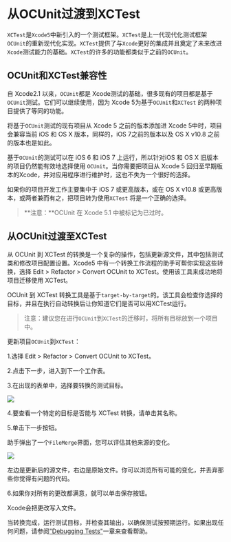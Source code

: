 # 从OCUnit过渡到XCTest #

`XCTest`是`Xcode5`中新引入的一个测试框架。`XCTest`是上一代现代化测试框架`OCUnit`的重新现代化实现。`XCTest`提供了与`Xcode`更好的集成并且奠定了未来改进`Xcode`测试能力的基础。`XCTest`的许多的功能都类似于之前的`OCUnit`。

## OCUnit和XCTest兼容性 ##
自 Xcode2.1 以来，`OCUnit`都是 Xcode测试的基础，很多现有的项目都是基于`OCUnit`测试。它们可以继续使用，因为 Xcode 5为基于`OCUnit`和`XCTest` 的两种项目提供了等同的功能。
 
将基于`OCUnit`测试的现有项目从 Xcode 5 之前的版本添加进 Xcode 5中时，项目会兼容当前 iOS 和 OS X 版本，同样的，iOS 7之前的版本以及 OS X v10.8 之前的版本也是如此。
 
基于`OCUnit`的测试可以在 iOS 6 和 iOS 7 上运行，所以针对iOS 和 OS X 旧版本的项目仍然能有效地选择使用 `OCUnit`。当你需要把项目从 Xcode 5 回归至早期版本的Xcode，并对应用程序进行维护时，这也不失为一个很好的选择。
 
如果你的项目开发工作主要集中于 iOS 7 或更高版本，或在 OS X v10.8 或更高版本，或两者兼而有之，把项目转为使用`XCTest` 将是一个正确的选择。

>**注意：**OCUnit 在 Xcode 5.1 中被标记为已过时。

## 从OCUnit过渡至XCTest ##

从 OCUnit 到 XCTest 的转换是一个复杂的操作，包括更新源文件，其中包括测试类和修改项目配置设置。Xcode5 中有一个转换工作流程的助手可帮你实现这些转换，选择 Edit > Refactor > Convert OCUnit  to XCTest。使用该工具来成功地将项目迁移使用 XCTest。
 
OCUnit 到 XCTest 转换工具是基于`target-by-target`的。该工具会检查你选择的目标，并且在执行自动转换后让你知道它们是否可以用XCTest运行。
 
>注意：建议您在进行`OCUnit`到`XCTest`的迁移时，将所有目标放到一个项目中。

更新项目`OCUnit`到`XCTest`：

1.选择 Edit > Refactor > Convert OCUnit to XCTest。

2.点击下一步，进入到下一个工作表。

3.在出现的表单中，选择要转换的测试目标。

![](https://developer.apple.com/library/mac/documentation/DeveloperTools/Conceptual/testing_with_xcode/art/twx-select_targets_2x.png)

4.要查看一个特定的目标是否能与 XCTest 转换，请单击其名称。

5.单击下一步按钮。

助手弹出了一个`FileMerge`界面，您可以评估其他来源的变化。
	
![](https://developer.apple.com/library/mac/documentation/DeveloperTools/Conceptual/testing_with_xcode/art/twx-conversion-filemerge_2x.png)

左边是更新后的源文件，右边是原始文件。你可以浏览所有可能的变化，并丢弃那些你觉得有问题的代码。

6.如果你对所有的更改都满意，就可以单击保存按钮。

Xcode会把更改写入文件。

当转换完成，运行测试目标，并检查其输出，以确保测试按预期运行。如果出现任何问题，请参阅["Debugging Tests"](https://developer.apple.com/library/mac/documentation/DeveloperTools/Conceptual/testing_with_xcode/testing_5_debugging_tests/testing_5_debugging_tests.html#//apple_ref/doc/uid/TP40014132-CH6-SW1)一章来查看帮助。
	

